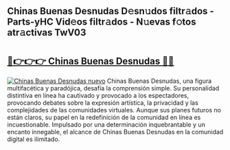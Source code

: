 ## Chinas Buenas Desnudas D𝚎sn𝚞dos filtr𝚊dos - Parts-yHC Vid𝚎os filtr𝚊dos - N𝚞evas f𝚘tos atr𝚊ctivas TwV03

# <h2><a href="http://mb1r05o.tromn.icu/?c=Chinas+Buenas+Desnudas">🔗👉👉👉 Chinas Buenas Desnudas 🔗🔗</a></h2>

[![Chinas Buenas Desnudas nuevo](https://i.imgur.com/pEAQMta.gif)](http://mb1r05o.tromn.icu/?c=Chinas+Buenas+Desnudas)
Chinas Buenas Desnudas, una figura multifacética y paradójica, desafía la comprensión simple. Su personalidad distintiva en línea ha cautivado y provocado a los espectadores, provocando debates sobre la expresión artística, la privacidad y las complejidades de las comunidades virtuales. Aunque sus planes futuros no están claros, su papel en la redefinición de la comunidad en línea es incuestionable. Impulsado por una determinación inquebrantable y un encanto innegable, el alcance de Chinas Buenas Desnudas en la comunidad digital es ilimitado.
